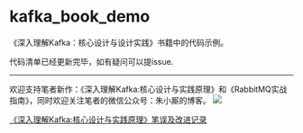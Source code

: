 # kafka_book_demo
《深入理解Kafka：核心设计与设计实践》书籍中的代码示例。

代码清单已经更新完毕，如有疑问可以提issue.

-----
欢迎支持笔者新作：《深入理解Kafka:核心设计与实践原理》和《RabbitMQ实战指南》，同时欢迎关注笔者的微信公众号：朱小厮的博客。
![](https://img-blog.csdnimg.cn/20190221231530525.png?x-oss-process=image/watermark,type_ZmFuZ3poZW5naGVpdGk,shadow_10,text_aHR0cHM6Ly9ibG9nLmNzZG4ubmV0L3UwMTMyNTY4MTY=,size_16,color_FFFFFF,t_70)

[《深入理解Kafka:核心设计与实践原理》笔误及改进记录](https://blog.csdn.net/u013256816/article/details/87834419)
